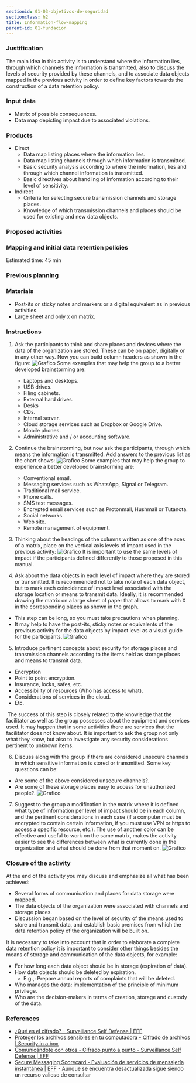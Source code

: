 ```yaml
---
sectionid: 01-03-objetivos-de-seguridad
sectionclass: h2
title: Information-flow-mapping
parent-id: 01-fundacion
---
```


### Justification
The main idea in this activity is to understand where the information lies, through which channels the information is transmitted, also to discuss the levels of security provided by these channels, and to associate data objects mapped in the previous activity in order to define key factors towards the construction of a data retention policy.

### Input data
* Matrix of possible consequences.
* Data map depicting impact due to associated violations.

### Products
* Direct
  * Data map listing places where the information lies.
  * Data map listing channels through which information is transmitted.
  * Basic security analysis according to where the information, lies and through which channel information is transmitted.
  * Basic directives about handling of information according to their level of sensitivity.
* Indirect
   * Criteria for selecting secure transmission channels and storage places.
   * Knowledge of which transmission channels and places should be used for existing and new data objects.

### Proposed activities

### Mapping and initial data retention policies
Estimated time: 45 min

### Previous planning

### Materials
* Post-its or sticky notes and markers or a digital equivalent as in previous activities.
* Large sheet and only x on matrix.
### Instructions
1. Ask the participants to think and share places and devices where the data of the organization are stored. These can be on paper, digitally or in any other way. Now you can build column headers as shown in the figure:
  ![Grafico](../img/bocetos-sda-0104-1.png)
 Some examples that may help the group to a better developed brainstorming are:
   * Laptops and desktops.
   * USB drives.
   * Filing cabinets.
   * External hard drives.
   * Desks
   * CDs.
   * Internal server.
   * Cloud storage services such as Dropbox or Google Drive.
   * Mobile phones.
   * Administrative and / or accounting software.
2. Continue the brainstorming, but now ask the participants, through which means the information is transmitted. Add answers to the previous list as the chart shows:
  ![Grafico](../img/bocetos-sda-0104-2.png)
 Some examples that may help the group to experience a better developed brainstorming are:
   * Conventional email.
   * Messaging services such as WhatsApp, Signal or Telegram.
   * Traditional mail service.
   * Phone calls.
   * SMS text messages.
   * Encrypted email services such as Protonmail, Hushmail or Tutanota.
   * Social networks.
   * Web site.
   * Remote management of equipment.
3. Thinking about the headings of the columns written as one of the axes of a matrix, place on the vertical axis levels of impact used in the previous activity:
  ![Grafico](../img/bocetos-sda-0104-3.png)
It is important to use the same levels of impact if  the participants defined differently to those proposed in this manual.

4. Ask about the data objects in each level of impact where they are stored or transmitted. It is recommended not to take note of each data object, but to mark each coincidence of impact level associated with the storage location or means to transmit data. Ideally, it is recommended drawing the matrix on a large sheet of paper that allows to mark with X in the corresponding places as shown in the graph.
* This step can be long, so you must take precautions when planning.
* It may help to have the post-its, sticky notes or equivalents of the previous activity for the data objects by impact level as a visual guide for the participants.
  ![Grafico](../img/bocetos-sda-0104-4.png)
5. Introduce pertinent concepts about security for storage places and transmission channels according to the items held as storage places and means to transmit data.
 * Encryption
 * Point to point encryption.
 * Insurance, locks, safes, etc.
 * Accessibility of resources (Who has access to what).
 * Considerations of services in the cloud.
 * Etc.

 The success of this step is closely related to the knowledge that the facilitator as well as the group possesses about the equipment and services used. It may happen that in some activities there are services that the facilitator does not know about. It is important to ask the group not only what they know, but also to investigate any security considerations pertinent to unknown items.

6. Discuss along with the group if there are considered unsecure channels in which sensitive information is stored or transmitted. Some key questions can be:
* Are some of the above considered unsecure channels?.
* Are some of these storage places easy to access for unauthorized people?.
  ![Grafico](../img/bocetos-sda-0104-5.png)
7. Suggest to the group a modification in the matrix where it is defined what type of information per level of impact should be in each column, and the pertinent considerations in each case (if a computer must be encrypted to contain certain information, if you must use VPN or https to access a specific resource, etc.). The use of another color can be effective and useful to work on the same matrix, makes  the activity easier to see the differences between what is currently done in the organization and what should be done from that moment on.
  ![Grafico](../img/bocetos-sda-0104-6.png)

### Closure of the activity
At the end of the activity you may discuss and emphasize all what has been achieved:
* Several forms of communication and places for data storage were mapped.
* The data objects of the organization were associated with channels and storage places.
* Discussion began based on the level of security of the means used to store and transmit data, and establish basic premises from which the data retention policy of the organization will be built on.

It is necessary to take into account that in order to elaborate a complete data retention policy it is important to consider other things besides the means of storage and communication of the data objects, for example:
* For how long each data object should be in storage (expiration of data).
* How data objects should be deleted by expiration.
  * E.g.,: Prepare annual reports of complaints that will be deleted.
* Who manages the data: implementation of the principle of minimum privilege.
* Who are the decision-makers in terms of creation, storage and custody of the data.

### References
* [¿Qué es el cifrado? - Surveillance Self Defense | EFF](https://ssd.eff.org/es/module/%C2%BFqu%C3%A9-es-el-cifrado)
* [Proteger los archivos sensibles en tu computadora - Cifrado de archivos | Security in a box](https://securityinabox.org/es/guide/secure-file-storage/)
* [Comunicándote con otros - Cifrado punto a punto - Surveillance Self Defense | EFF](https://ssd.eff.org/es/module/comunic%C3%A1ndote-con-otros#1)
* [Secure Messaging Scorecard - Evaluación de servicios de mensajería instantánea | EFF](https://www.eff.org/node/82654) - Aunque se encuentra desactualizada sigue siendo un recurso valioso de consultar
